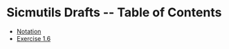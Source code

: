 # Sicmutils Drafts -- Table of Contents

* [Notation](https://scicloj.github.io/sicmutils-drafts/scicloj/sicmutils-drafts/notation/)
* [Exercise 1.6](https://scicloj.github.io/sicmutils-drafts/scicloj/sicmutils-drafts/ex1-6/)
